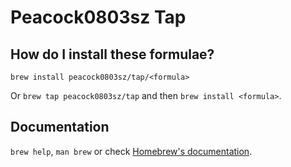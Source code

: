 # Peacock0803sz Tap

## How do I install these formulae?

`brew install peacock0803sz/tap/<formula>`

Or `brew tap peacock0803sz/tap` and then `brew install <formula>`.

## Documentation

`brew help`, `man brew` or check [Homebrew's documentation](https://docs.brew.sh).
